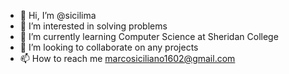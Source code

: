- 👋 Hi, I’m @sicilima
- 👀 I’m interested in solving problems
- 🌱 I’m currently learning Computer Science at Sheridan College
- 💞️ I’m looking to collaborate on any projects  
- 📫 How to reach me marcosiciliano1602@gmail.com 

<!---
sicilima/sicilima is a ✨ special ✨ repository because its `README.md` (this file) appears on your GitHub profile.
You can click the Preview link to take a look at your changes.
--->
